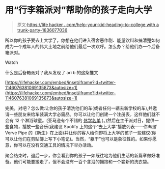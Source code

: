# 用“行李箱派对”帮助你的孩子走向大学

> 原文:[https://life hacker . com/help-your-kid-heading-to-college with a trunk-party-1836077036](https://lifehacker.com/help-your-kid-heading-off-to-college-with-a-trunk-party-1836077036)

所以你的孩子要去上大学了，你想在他们进入宿舍恶作剧、能量饮料和搞清楚如何成为一个成年人的伟大土地之前给他们最后一次欢呼。怎么办？给他们办一个后备箱派对。

Watch

什么是后备箱派对？我从发现了 ari b 的这条推文

 [https://lifehacker.com/embed/inset/iframe?id=twitter-1146076381069135873&autosize=1](https://lifehacker.com/embed/inset/iframe?id=twitter-1146076381069135873&autosize=1) 

完美，对吧？怎么做:让你的孩子清洗他们的车(或者任何一辆去新学校的车),并邀请一些朋友来给车装满大学必需品。你可以让他们创建一个注册表，这样他们就不会有 12 个淋浴球童。(亚马逊有个不错的 [休学名单](https://www.amazon.com/gcx/Off-to-college/gfhz/events/?asc_campaign=InlineText&asc_refurl=https://lifehacker.com/help-your-kid-heading-off-to-college-with-a-trunk-party-1836077036&asc_source=&categoryId=off-to-college&scrollState=eyJpdGVtSW5kZXgiOjAsInNjcm9sbE9mZnNldCI6MTUxMy43MTg3NX0=&sectionManagerState=bnVsbA==&tag=kinjalifehackerlink-20) )。)然后在主干派对日，提供一些食物，播放一些音乐(我建议 Spotify 上的这个“去上大学”播放列表——你*知道*Verve Pipe 的《新生》在上面)并让你的客人给你即将上大学的孩子一些建议(你可以让他们在剪贴簿上写下小笔记)。当然，“躯干”也可以是象征性的。如果你愿意，你可以在没有交通工具的情况下举办活动。

聚会结束时，退后一步，你会看到你的孩子一如既往地为他们生活的新篇章做好准备。他们可能要搬走了，但不会没有一百个含泪的拥抱和一个崭新的洗衣袋。